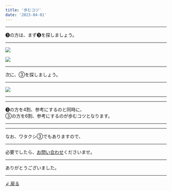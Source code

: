 ```yaml
---
title: '歩むコツ'
date: '2023-04-01'
---
```

***
➌の方は、まず➌を探しましょう。
***
![](/images/33.jpg)

![](/images/33_.jpg)
***
次に、③を探しましょう。
***
![](/images/33__.jpg)
***
***
➌の方を4割、参考にするのと同時に、    
③の方を6割、参考にするのが歩むコツとなります。
***
***
なお、ワタクシ③でもありますので、
***
必要でしたら、[お問い合わせ](https://thebase.in/inquiry/01234567890)くださいませ。
***
ありがとうございました。
***
[ ↲ 戻る ](/posts/0)
